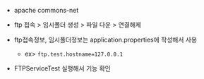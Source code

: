 - apache commons-net
- ftp 접속 > 임시폴더 생성 > 파일 다운 > 연결해제
- ftp접속정보, 임시폴더정보는 application.properties에 작성해서 사용
    - ex> `ftp.test.hostname=127.0.0.1`
    
- FTPServiceTest 실행해서 기능 확인